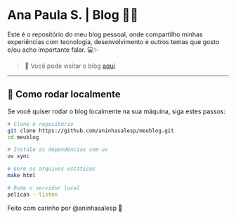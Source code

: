 # Ana Paula S. | Blog 🌻🤍

Este é o repositório do meu blog pessoal, onde compartilho minhas experiências com tecnologia, desenvolvimento e outros temas que gosto e/ou acho importante falar. 💻✨

> 📍 Você pode visitar o blog [aqui](https://anapaula.org)
---

## 🚀 Como rodar localmente

Se você quiser rodar o blog localmente na sua máquina, siga estes passos:

```bash
# Clone o repositório
git clone https://github.com/aninhasalesp/meublog.git
cd meublog

# Instale as dependências com uv
uv sync

# Gere os arquivos estáticos
make html

# Rode o servidor local
pelican --listen
```

Feito com carinho por @aninhasalesp 💖


